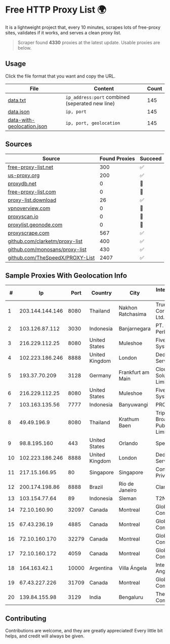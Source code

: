 
# Free HTTP Proxy List 🌍

It is a lightweight project that, every 10 minutes, scrapes lots of free-proxy sites, validates if it works, and serves a clean proxy list.


> Scraper found **4330** proxies at the latest update. Usable proxies are below.

## Usage

Click the file format that you want and copy the URL.


|File|Content|Count|
|----|-------|-----|
|[data.txt](https://raw.githubusercontent.com/themiralay/Proxy-List-World/master/data.txt)|`ip_address:port` combined (seperated new line)|145|
|[data.json](https://raw.githubusercontent.com/themiralay/Proxy-List-World/master/data.json)|`ip, port`|145|
|[data-with-geolocation.json](https://raw.githubusercontent.com/themiralay/Proxy-List-World/master/data-with-geolocation.json)|`ip, port, geolocation`|145|

## Sources

|Source|Found Proxies|Succeed|
|------|-------------|-------|
|[free-proxy-list.net](https://free-proxy-list.net)|300|✅|
|[us-proxy.org](https://www.us-proxy.org)|200|✅|
|[proxydb.net](http://proxydb.net)|0|🚫|
|[free-proxy-list.com](https://free-proxy-list.com/?page=&port=&type%5B%5D=http&type%5B%5D=https&up_time=0&search=Search)|0|🚫|
|[proxy-list.download](https://www.proxy-list.download/HTTP)|26|✅|
|[vpnoverview.com](https://vpnoverview.com/privacy/anonymous-browsing/free-proxy-servers)|0|🚫|
|[proxyscan.io](https://www.proxyscan.io)|0|🚫|
|[proxylist.geonode.com](https://proxylist.geonode.com/api/proxy-list?limit=300&page=1&sort_by=lastChecked&sort_type=desc&protocols=http,https)|0|🚫|
|[proxyscrape.com](https://api.proxyscrape.com/v2/?request=displayproxies&protocol=http&timeout=10000&country=all&ssl=all&anonymity=all)|567|✅|
|[github.com/clarketm/proxy-list](https://raw.githubusercontent.com/clarketm/proxy-list/master/proxy-list-raw.txt)|400|✅|
|[github.com/monosans/proxy-list](https://raw.githubusercontent.com/monosans/proxy-list/main/proxies/http.txt)|430|✅|
|[github.com/TheSpeedX/PROXY-List](https://raw.githubusercontent.com/TheSpeedX/PROXY-List/master/http.txt)|2407|✅|


## Sample Proxies With Geolocation Info

|#|Ip|Port|Country|City|Internet Service Provider|
|-|--|----|-------|----|-------------------------|
|1|203.144.144.146|8080|Thailand|Nakhon Ratchasima|True Internet Corporation CO. Ltd.|
|2|103.126.87.112|3030|Indonesia|Banjarnegara|PT. Rasi Bintang Perkasa|
|3|216.229.112.25|8080|United States|Muleshoe|Five Area Systems, LLC|
|4|102.223.186.246|8888|United Kingdom|London|Dedicated Servers|
|5|193.37.70.209|3128|Germany|Frankfurt am Main|Cloud Hosting Solutions, Limited.|
|6|216.229.112.25|8080|United States|Muleshoe|Five Area Systems, LLC|
|7|103.163.135.56|7777|Indonesia|Banyuwangi|PROVITEL|
|8|49.49.196.9|8080|Thailand|Krathum Baen|Triple T Broadband Public Company Limited|
|9|98.8.195.160|443|United States|Orlando|Spectrum|
|10|102.223.186.246|8888|United Kingdom|London|Dedicated Servers|
|11|217.15.166.95|80|Singapore|Singapore|Contabo Asia Private Limited|
|12|200.174.198.86|8888|Brazil|Rio de Janeiro|Claro S.A|
|13|103.154.77.64|89|Indonesia|Sleman|T2NET|
|14|72.10.160.90|32097|Canada|Montreal|GloboTech Communications|
|15|67.43.236.19|4885|Canada|Montreal|GloboTech Communications|
|16|72.10.160.170|32279|Canada|Montreal|GloboTech Communications|
|17|72.10.160.172|4059|Canada|Montreal|GloboTech Communications|
|18|164.163.42.1|10000|Argentina|Villa Ángela|Interret Villa Angela SRL|
|19|67.43.227.226|31709|Canada|Montreal|GloboTech Communications|
|20|139.84.155.98|3129|India|Bengaluru|The Constant Company, LLC|



## Contributing

Contributions are welcome, and they are greatly appreciated! Every
little bit helps, and credit will always be given.

